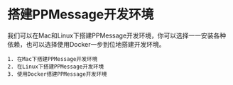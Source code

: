 # 搭建PPMessage开发环境

我们可以在Mac和Linux下搭建PPMessage开发环境，你可以选择一一安装各种依赖，也可以选择使用Docker一步到位地搭建开发环境。

    1. 在Mac下搭建PPMessage开发环境
    2. 在Linux下搭建PPMessage开发环境
    3. 使用Docker搭建PPMessage开发环境
